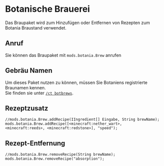 # Botanische Brauerei

Das Braupaket wird zum Hinzufügen oder Entfernen von Rezepten zum Botania Braustand verwendet.

## Anruf

Sie können das Braupaket mit `mods.botania.Brew` anrufen

## Gebräu Namen

Um dieses Paket nutzen zu können, müssen Sie Botaniens registrierte Braunamen kennen.  
Sie finden sie unter [`/ct botbrews`](/Mods/Modtweaker/Botania/Commands/).

## Rezeptzusatz

```zenscript
//mods.botania.Brew.addRecipe(IIngredient[] Eingabe, String brewName);
mods.botania.Brew.addRecipe([<minecraft:nether_wart>, <minecraft:reeds>, <minecraft:redstone>], "speed");
```

## Rezept-Entfernung

```zenscript
//mods.botania.Brew.removeRecipe(String brewName);
mods.botania.Brew.removeRecipe("absorption");
```